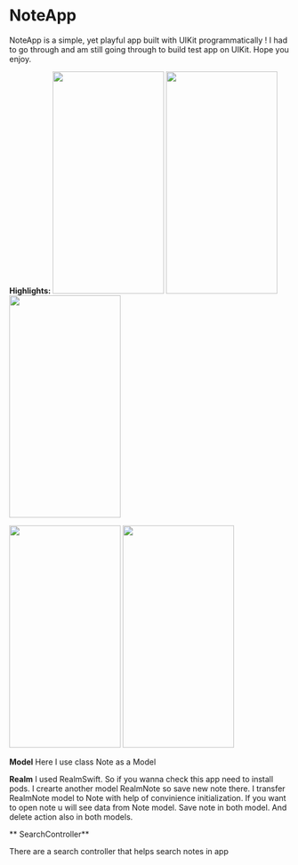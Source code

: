 # NoteApp

NoteApp is a simple, yet playful app built with UIKit programmatically ! I had to go through and am still going through to build test app on UIKit. Hope you enjoy.

**Highlights:**
<img src="https://user-images.githubusercontent.com/88784467/219719704-d573ef31-3650-4544-8363-8fb49572532d.png" width="200" height="400"> <img src="https://user-images.githubusercontent.com/88784467/219719687-f1bce780-6b83-4de1-a655-bc49691ae2aa.png" width="200" height="400"> <img src="https://user-images.githubusercontent.com/88784467/219719697-8af1ed6f-831d-4eca-9d2f-4c5f17d615de.png" width="200" height="400"> 


<img src="https://user-images.githubusercontent.com/88784467/219719698-bf4f9ddb-a1bd-457f-976b-e4944511e9d7.png" width="200" height="400"> <img src="https://user-images.githubusercontent.com/88784467/219719701-2fd0dc2b-6b17-479e-bd7f-8381a1f969bd.png" width="200" height="400">

**Model** 
Here I use class Note as a Model 

**Realm** 
I used RealmSwift. So if you wanna check this app need to install pods. I crearte another model RealmNote so save new note there. I transfer RealmNote model to Note with help of convinience initialization.
If you want to open note u will see data from Note model. Save note in both model. And delete action also in both models. 

** SearchController** 

There are a search controller that helps search notes in app
